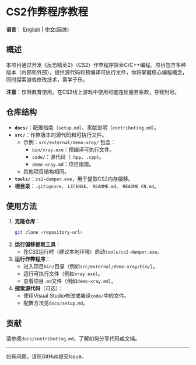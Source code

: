 # CS2作弊程序教程

**语言**： [English](README.md) | [中文(简体)](#)

## 概述
本项目通过开发《反恐精英2》（CS2）作弊程序探索C/C++编程。项目包含多种版本（内部和外部），提供源代码和预编译可执行文件，你将掌握核心编程概念，同时探索游戏修改技术，寓学于乐。

**注意**：仅限教育使用。在CS2线上游戏中使用可能违反服务条款，导致封号。

## 仓库结构
- **`docs/`**：配置指南（`setup.md`）、贡献说明（`contributing.md`）。
- **`src/`**：作弊版本的源代码和可执行文件。
  - 示例：`src/external/demo-xray/` 包含：
    - `bin/xray.exe`：预编译可执行文件。
    - `code/`：源代码（`.hpp`、`.cpp`）。
    - `demo-xray.md`：项目指南。
  - 其他项目结构相同。
- **`tools/`**：`cs2-dumper.exe`，用于提取CS2内存偏移。
- **根目录**：`.gitignore`、 `LICENSE`、 `README.md`、 `README_CN.md`。

## 使用方法
1. **克隆仓库**：
   ```bash
   git clone <repository-url>
   ```
2. **运行偏移提取工具**：
   - 在CS2运行时（建议本地环境）启动`tools/cs2-dumper.exe`。
3. **运行作弊程序**：
   - 进入项目`bin/`目录（例如`src/external/demo-xray/bin/`）。
   - 运行可执行文件（例如`xray.exe`）。
   - 查看项目`.md`文件（例如`demo-xray.md`）。
4. **探索源代码**（可选）：
   - 使用Visual Studio修改或编译`code/`中的文件。
   - 配置方法见`docs/setup.md`。

## 贡献
请参阅`docs/contributing.md`，了解如何分享代码或文档。

---

如有问题，请在GitHub提交Issue。